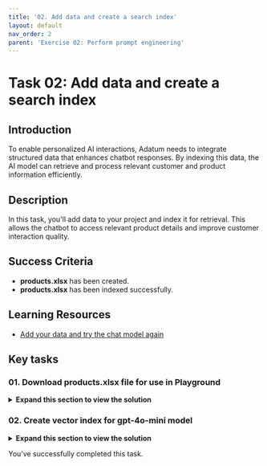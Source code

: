 ```yaml
---
title: '02. Add data and create a search index'
layout: default
nav_order: 2
parent: 'Exercise 02: Perform prompt engineering'
---
```


# Task 02: Add data and create a search index 

## Introduction

To enable personalized AI interactions, Adatum needs to integrate structured data that enhances chatbot responses. By indexing this data, the AI model can retrieve and process relevant customer and product information efficiently.

## Description

In this task, you'll add data to your project and index it for retrieval. This allows the chatbot to access relevant product details and improve customer interaction quality.

## Success Criteria

- **products.xlsx** has been created.
- **products.xlsx** has been indexed successfully.

## Learning Resources

- [Add your data and try the chat model again](https://learn.microsoft.com/en-us/azure/ai-studio/tutorials/deploy-chat-web-app)

## Key tasks

### 01. Download products.xlsx file for use in Playground

  <details markdown="block">
  <summary><strong>Expand this section to view the solution</strong></summary>

1. Download the **products.xlsx** file [HERE](https://github.com/microsoft/TechExcel-Transform-Data-and-AI-solutions-with-Azure-AI-Platform/blob/main/src/products.xlsx)

    ![iircgttn.jpg](../media/iircgttn.jpg)

</details>

### 02. Create vector index for gpt-4o-mini model

<details markdown="block">
<summary><strong>Expand this section to view the solution</strong></summary>

1. Return to your browser tab with Azure AI Foundry. From the **Management center** for **project1**, select **Go to project** at the bottom of the left menu.

    ![x1ad12im.jpg](../media/x1ad12im.jpg)

1. From the left menu of the **project1** page, select **Playgrounds**.

    ![bi35vjpw.jpg](../media/bi35vjpw.jpg)

1. At the top of the page, select **Try the Chat playground**.

1. From the **Chat playground** page, ensure the **Deployment** is set to the **gpt-4o-mini** model, then select **+ Add a new data source** under the **Add your data** dropdown menu.

    ![ue4jkazn.jpg](../media/ue4jkazn.jpg)

1. From the **Source data** tab on the **Add your data** page, select the **Data source** dropdown menu, then select **Upload files**.

    ![3d762kb5.jpg](../media/3d762kb5.jpg)

1. Select the **Upload** dropdown menu, then select **Upload files**.

1. Select the **products.xlsx** file,then select **Open**. Select **Next** once it has been uploaded.

1. From the **Index configuration** tab, select the **Select Azure AI Search service** dropdown menu ,then select **srch1**.

1. Enter **index1** for the **Vector index** name, then select **Next**.

    ![ad5g4ftu.jpg](../media/ad5g4ftu.jpg)

1. From the **Search settings** tab, leave the default settings, then select **Next**.

1. From the **Review and finish** tab, select **Create vector index**. 

    {: .note }
    > Wait for the index to be created. This should take about 3-5 minutes. The **Ingestion status** will show you the progress.
    
    ![jsb6bf2i.jpg](../media/jsb6bf2i.jpg)

</details>

You’ve successfully completed this task. 
